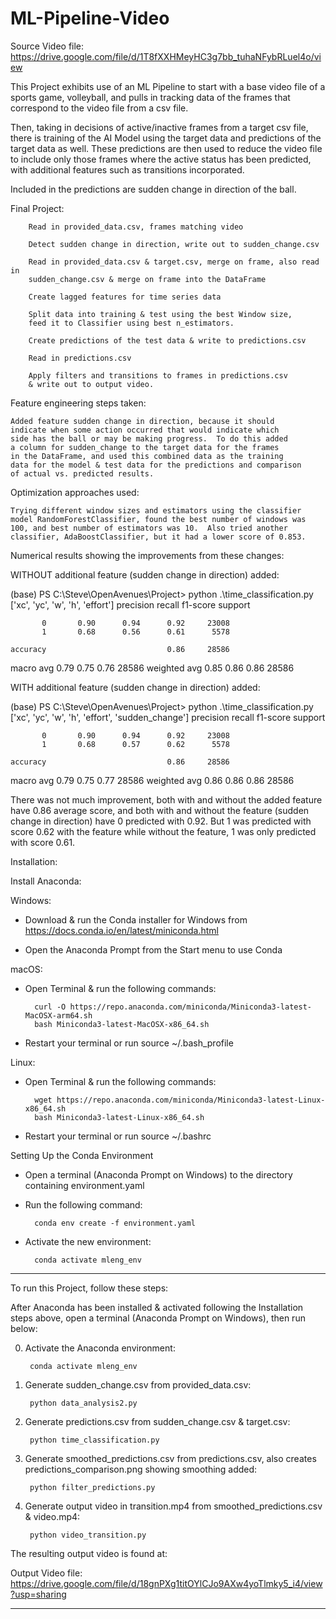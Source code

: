 # ML-Pipeline-Video

Source Video file: https://drive.google.com/file/d/1T8fXXHMeyHC3g7bb_tuhaNFybRLuel4o/view

This Project exhibits use of an ML Pipeline to start with a base
video file of a sports game, volleyball, and pulls in tracking
data of the frames that correspond to the video file from a csv
file.

Then, taking in decisions of active/inactive frames from a target
csv file, there is training of the AI Model using the target data
and predictions of the target data as well.  These predictions are
then used to reduce the video file to include only those frames where
the active status has been predicted, with additional features such
as transitions incorporated.

Included in the predictions are sudden change in direction of the ball.

Final Project:

		Read in provided_data.csv, frames matching video

		Detect sudden change in direction, write out to sudden_change.csv

		Read in provided_data.csv & target.csv, merge on frame, also read in
  		sudden_change.csv & merge on frame into the DataFrame

		Create lagged features for time series data

		Split data into training & test using the best Window size,
		feed it to Classifier using best n_estimators.

		Create predictions of the test data & write to predictions.csv
		
		Read in predictions.csv
  
		Apply filters and transitions to frames in predictions.csv
		& write out to output video.

Feature engineering steps taken:

	Added feature sudden change in direction, because it should
	indicate when some action occurred that would indicate which
	side has the ball or may be making progress.  To do this added
	a column for sudden_change to the target data for the frames
	in the DataFrame, and used this combined data as the training
	data for the model & test data for the predictions and comparison
	of actual vs. predicted results.

Optimization approaches used:

	Trying different window sizes and estimators using the classifier
	model RandomForestClassifier, found the best number of windows was
	100, and best number of estimators was 10.  Also tried another
	classifier, AdaBoostClassifier, but it had a lower score of 0.853.

Numerical results showing the improvements from these changes:

WITHOUT additional feature (sudden change in direction) added:

(base) PS C:\Steve\OpenAvenues\Project> python .\time_classification.py
['xc', 'yc', 'w', 'h', 'effort']
              precision    recall  f1-score   support

           0       0.90      0.94      0.92     23008
           1       0.68      0.56      0.61      5578

    accuracy                           0.86     28586
   macro avg       0.79      0.75      0.76     28586
weighted avg       0.85      0.86      0.86     28586


WITH additional feature (sudden change in direction) added:

(base) PS C:\Steve\OpenAvenues\Project> python .\time_classification.py
['xc', 'yc', 'w', 'h', 'effort', 'sudden_change']
              precision    recall  f1-score   support

           0       0.90      0.94      0.92     23008
           1       0.68      0.57      0.62      5578

    accuracy                           0.86     28586
   macro avg       0.79      0.75      0.77     28586
weighted avg       0.86      0.86      0.86     28586

There was not much improvement, both with and without the added
feature have 0.86 average score, and both with and without the
feature (sudden change in direction) have 0 predicted with 0.92.
But 1 was predicted with score 0.62 with the feature while without
the feature, 1 was only predicted with score 0.61.


Installation:

Install Anaconda:

Windows:

- Download & run the Conda installer for Windows from
  https://docs.conda.io/en/latest/miniconda.html

- Open the Anaconda Prompt from the Start menu to use Conda

macOS:

- Open Terminal & run the following commands:

		curl -O https://repo.anaconda.com/miniconda/Miniconda3-latest-MacOSX-arm64.sh
		bash Miniconda3-latest-MacOSX-x86_64.sh

- Restart your terminal or run source ~/.bash_profile

Linux:

- Open Terminal & run the following commands:
  
		wget https://repo.anaconda.com/miniconda/Miniconda3-latest-Linux-x86_64.sh
		bash Miniconda3-latest-Linux-x86_64.sh

- Restart your terminal or run source ~/.bashrc


Setting Up the Conda Environment

- Open a terminal (Anaconda Prompt on Windows) to the directory containing environment.yaml

- Run the following command:

		conda env create -f environment.yaml

- Activate the new environment:

		conda activate mleng_env

---
To run this Project, follow these steps:

After Anaconda has been installed & activated following the Installation
steps above, open a terminal (Anaconda Prompt on Windows), then run below:

0. Activate the Anaconda environment:

		conda activate mleng_env 

1. Generate sudden_change.csv from provided_data.csv:

		python data_analysis2.py 

2. Generate predictions.csv from sudden_change.csv & target.csv:

		python time_classification.py 

3. Generate smoothed_predictions.csv from predictions.csv, also creates predictions_comparison.png showing smoothing added:

  		python filter_predictions.py 

4. Generate output video in transition.mp4 from smoothed_predictions.csv & video.mp4:

  		python video_transition.py 


The resulting output video is found at:

  Output Video file:  
  https://drive.google.com/file/d/18gnPXg1titOYlCJo9AXw4yoTlmky5_i4/view?usp=sharing
  

 ---


